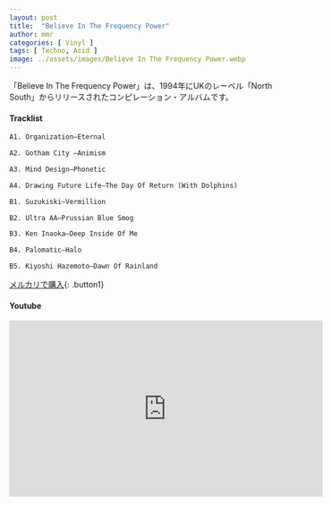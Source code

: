 ```yaml
---
layout: post
title:  "Believe In The Frequency Power"
author: mmr
categories: [ Vinyl ]
tags: [ Techno, Acid ]
image: ../assets/images/Believe In The Frequency Power.webp
---
```


「Believe In The Frequency Power」は、1994年にUKのレーベル「North South」からリリースされたコンピレーション・アルバムです。

#### Tracklist
```md
A1. Organization–Eternal

A2. Gotham City –Animism

A3. Mind Design–Phonetic

A4. Drawing Future Life–The Day Of Return (With Dolphins)

B1. Suzukiski–Vermillion

B2. Ultra AA–Prussian Blue Smog

B3. Ken Inaoka–Deep Inside Of Me

B4. Palomatic–Halo

B5. Kiyoshi Hazemoto–Dawn Of Rainland
```

[メルカリで購入](https://jp.mercari.com/item/m23425148863?afid=6142608987){: .button1}

#### Youtube
<iframe width="560" height="315" src="https://www.youtube.com/embed/CURYL9vRtMw?si=gaB6hOqWkSg5yz-G" title="YouTube video player" frameborder="0" allow="accelerometer; autoplay; clipboard-write; encrypted-media; gyroscope; picture-in-picture; web-share" referrerpolicy="strict-origin-when-cross-origin" allowfullscreen></iframe>